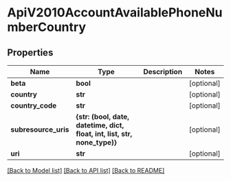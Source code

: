 # ApiV2010AccountAvailablePhoneNumberCountry

## Properties
Name | Type | Description | Notes
------------ | ------------- | ------------- | -------------
**beta** | **bool** |  | [optional] 
**country** | **str** |  | [optional] 
**country_code** | **str** |  | [optional] 
**subresource_uris** | **{str: (bool, date, datetime, dict, float, int, list, str, none_type)}** |  | [optional] 
**uri** | **str** |  | [optional] 

[[Back to Model list]](../README.md#documentation-for-models) [[Back to API list]](../README.md#documentation-for-api-endpoints) [[Back to README]](../README.md)



